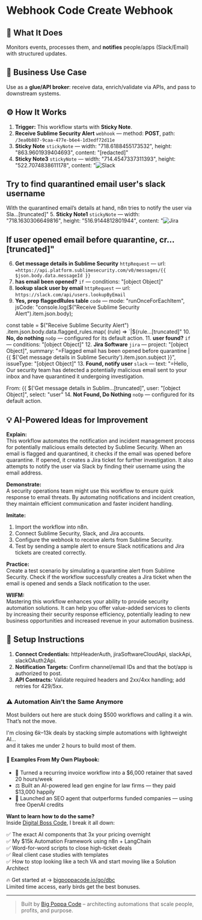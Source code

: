 # Webhook Code Create Webhook
## 🚀 What It Does
Monitors events, processes them, and **notifies** people/apps (Slack/Email) with structured updates.

## 💼 Business Use Case
Use as a **glue/API broker**: receive data, enrich/validate via APIs, and pass to downstream systems.

## ⚙️ How It Works
1. **Trigger:** This workflow starts with **Sticky Note**.
2. **Receive Sublime Security Alert** `webhook` — method: **POST**, path: `/3ea0b887-9caa-477e-b6e4-1d3edf72d11e`
3. **Sticky Note** `stickyNote` — width: "718.6188455173532", height: "863.9601939404693", content: "[redacted]"
4. **Sticky Note3** `stickyNote` — width: "714.4547337311393", height: "522.7074838611178", content: "![Slack](https://i.imgur.com/iKyMV0N.png)
## Try to find quarantined email user's slack username 
With the quarantined email’s details at hand, n8n tries to notify the user via Sla…[truncated]"
5. **Sticky Note1** `stickyNote` — width: "718.1630306649816", height: "516.9144812801944", content: "![Jira](https://upload.wikimedia.org/wikipedia/commons/thumb/8/82/Jira_%28Software%29_logo.svg/320px-Jira_%28Software%29_logo.svg.png)
## If user opened email before quarantine, cr…[truncated]"
6. **Get message details in Sublime Security** `httpRequest` — url: `=https://api.platform.sublimesecurity.com/v0/messages/{{ $json.body.data.messageId }}`
7. **has email been opened?** `if` — conditions: "[object Object]"
8. **lookup slack user by email** `httpRequest` — url: `https://slack.com/api/users.lookupByEmail`
9. **Yes, prep flaggedRules table** `code` — mode: "runOnceForEachItem", jsCode: "console.log($("Receive Sublime Security Alert").item.json.body);

const table = $("Receive Sublime Security Alert")
  .item.json.body.data.flagged_rules.map(
    (rule) => `|${rule…[truncated]"
10. **No, do nothing** `noOp` — configured for its default action.
11. **user found?** `if` — conditions: "[object Object]"
12. **Jira Software** `jira` — project: "[object Object]", summary: "=Flagged email has been opened before quarantine | {{ $('Get message details in Sublime Security').item.json.subject }}", issueType: "[object Object]"
13. **Found, notify user** `slack` — text: "=Hello,
Our security team has detected a potentially malicious email sent to your inbox and have quarantined it undergoing investigation.

From: {{ $('Get message details in Sublim…[truncated]", user: "[object Object]", select: "user"
14. **Not Found, Do Nothing** `noOp` — configured for its default action.

## 💡 AI-Powered Ideas for Improvement
**Explain:**  
This workflow automates the notification and incident management process for potentially malicious emails detected by Sublime Security. When an email is flagged and quarantined, it checks if the email was opened before quarantine. If opened, it creates a Jira ticket for further investigation. It also attempts to notify the user via Slack by finding their username using the email address.

**Demonstrate:**  
A security operations team might use this workflow to ensure quick response to email threats. By automating notifications and incident creation, they maintain efficient communication and faster incident handling.

**Imitate:**  
1. Import the workflow into n8n.  
2. Connect Sublime Security, Slack, and Jira accounts.  
3. Configure the webhook to receive alerts from Sublime Security.  
4. Test by sending a sample alert to ensure Slack notifications and Jira tickets are created correctly.

**Practice:**  
Create a test scenario by simulating a quarantine alert from Sublime Security. Check if the workflow successfully creates a Jira ticket when the email is opened and sends a Slack notification to the user.

**WIIFM:**  
Mastering this workflow enhances your ability to provide security automation solutions. It can help you offer value-added services to clients by increasing their security response efficiency, potentially leading to new business opportunities and increased revenue in your automation business.

## 🔧 Setup Instructions
1. **Connect Credentials:** httpHeaderAuth, jiraSoftwareCloudApi, slackApi, slackOAuth2Api.
2. **Notification Targets:** Confirm channel/email IDs and that the bot/app is authorized to post.
3. **API Contracts:** Validate required headers and 2xx/4xx handling; add retries for 429/5xx.

### ⚠️ Automation Ain’t the Same Anymore

Most builders out here are stuck doing $500 workflows and calling it a win.  
That’s not the move.  

I'm closing $6k–$13k deals by stacking simple automations with lightweight AI...  
and it takes me under 2 hours to build most of them.

#### 🧠 Examples From My Own Playbook:
- 🔁 Turned a recurring invoice workflow into a $6,000 retainer that saved 20 hours/week  
- ⚖️ Built an AI-powered lead gen engine for law firms — they paid $13,000 happily  
- 🚀 Launched an SEO agent that outperforms funded companies — using free OpenAI credits  

**Want to learn how to do the same?**  
Inside [Digital Boss Code](https://bigpoppacode.io/go/dbc), I break it all down:

✅ The exact AI components that 3x your pricing overnight  
✅ My $15k Automation Framework using n8n + LangChain  
✅ Word-for-word scripts to close high-ticket deals  
✅ Real client case studies with templates  
✅ How to stop looking like a tech VA and start moving like a Solution Architect  

🔥 Get started at → [bigpoppacode.io/go/dbc](https://bigpoppacode.io/go/dbc)  
Limited time access, early birds get the best bonuses.

---
> Built by [Big Poppa Code](https://bigpoppacode.io) – architecting automations that scale people, profits, and purpose.
